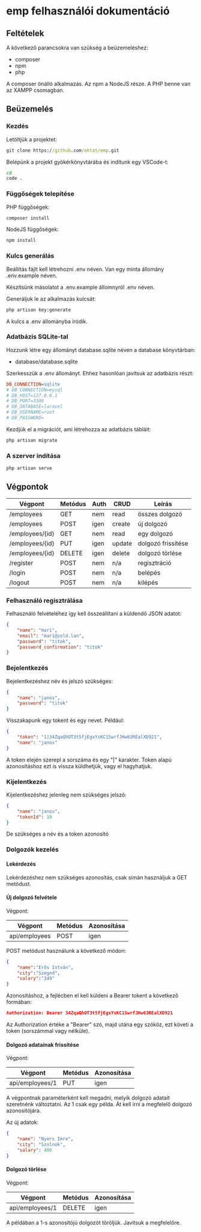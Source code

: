 # emp felhasználói dokumentáció

## Feltételek

A következő parancsokra van szükség a beüzemeléshez:

* composer
* npm
* php

A composer önálló alkalmazás. Az npm a NodeJS része. A PHP benne van az XAMPP csomagban.

## Beüzemelés

### Kezdés

Letöltjük a projektet:

```cmd
git clone https://github.com/oktat/emp.git
```

Belépünk a projekt gyökérkönyvtárába és indítunk egy VSCode-t:

```cmd
cd
code .
```

### Függőségek telepítése

PHP függőségek:

```cmd
composer install
```

NodeJS függőségek:

```cmd
npm install
```

### Kulcs generálás

Beállítás fájlt kell létrehozni .env néven. Van egy minta állomány .env.example néven.

Készítsünk másolatot a .env.example állomnyról .env néven.

Generáljuk le az alkalmazás kulcsát:

```cmd
php artisan key:generate
```

A kulcs a .env állományba íródik.

### Adatbázis SQLite-tal

Hozzunk létre egy állományt database.sqlite néven a database könyvtárban:

* database/database.sqlite

Szerkesszük a .env állományt. Ehhez hasonlóan javítsuk az adatbázis részt:

```ini
DB_CONNECTION=sqlite
# DB_CONNECTION=mysql
# DB_HOST=127.0.0.1
# DB_PORT=3306
# DB_DATABASE=laravel
# DB_USERNAME=root
# DB_PASSWORD=
```

Kezdjük el a migrációt, ami létrehozza az adatbázis tábláit:

```cmd
php artisan migrate
```

### A szerver indítása

```cmd
php artisan serve
```

## Végpontok

|  Végpont  |  Metódus  |  Auth  |  CRUD  |  Leírás  |
|-|-|-|-|-|
| /employees  | GET | nem  | read | összes dolgozó |
| /employees  | POST | igen  | create | új dolgozó |
| /employees/{id}  | GET | nem  | read | egy dolgozó |
| /employees/{id}  | PUT | igen  | update  | dolgozó frissítése |
| /employees/{id}  | DELETE  | igen  | delete  | dolgozó törlése  |
| /register  | POST | nem | n/a | regisztráció  |
| /login  | POST | nem | n/a | belépés  |
| /logout  | POST  | nem | n/a  | kilépés  |

### Felhasználó regisztrálása

Felhasználó felvételéhez így kell összeállítani a küldendő JSON adatot:

```json
{
    "name": "mari",
    "email": "mari@zold.lan",
    "password": "titok",
    "password_confirmation": "titok"
}
```

### Bejelentkezés

Bejelentkezéshez név és jelszó szükséges:

```json
{
    "name": "janos",
    "password": "titok"
}
```

Visszakapunk egy tokent és egy nevet. Például:

```json
{
    "token": "1|34ZqaQhOT3t5fjEgxYsKC1SwrfJHw63REalXD921",
    "name": "janos"
}
```

A token elején szerepl a sorszáma és egy "|" karakter. Token alapú azonosításhoz ezt is vissza küldhetjük, vagy el hagyhatjuk.

### Kijelentkezés

Kijelentkezéshez jelenleg nem szükséges jelszó:

```json
{
    "name": "janos",
    "tokenId": 19
}
```

De szükséges a név és a token azonosító

### Dolgozók kezelés

#### Lekérdezés

Lekérdezéshez nem szükséges azonosítás, csak simán használjuk a GET metódust.

#### Új dolgozó felvétele

Végpont:

| Végpont | Metódus | Azonosítása |
|-|-|-|
| api/employees | POST | igen |

POST metódust használunk a következő módon:

```json
{
    "name":"Erős István",
    "city":"Szeged",
    "salary":"349"
}
```

Azonosításhoz, a fejlécben el kell küldeni a Bearer tokent a következő formában:

```json
Authorization: Bearer 34ZqaQhOT3t5fjEgxYsKC1SwrfJHw63REalXD921
```

Az Authorization értéke a "Bearer" szó, majd utána egy szóköz, ezt követi a token (sorszámmal vagy nélküle).

#### Dolgozó adatainak frissítése

Végpont:

| Végpont | Metódus | Azonosítása |
|-|-|-|
| api/employees/1 | PUT | igen |

A végpontnak paraméterként kell megadni, melyik dolgozó adatait szeretnénk változtatni. Az 1 csak egy példa. Át kell írni a megfelelő dolgozó azonosítójára.

Az új adatok:

```json
{
    "name": "Nyers Imre",
    "city": "Szolnok",
    "salary": 400
}
```

#### Dolgozó törlése

Végpont:

| Végpont | Metódus | Azonosítása |
|-|-|-|
| api/employees/1 | DELETE | igen |

A példában a 1-s azonosítójú dolgozót töröljük. Javítsuk a megfelelőre.
